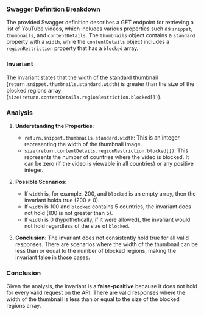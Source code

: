 ### Swagger Definition Breakdown
The provided Swagger definition describes a GET endpoint for retrieving a list of YouTube videos, which includes various properties such as `snippet`, `thumbnails`, and `contentDetails`. The `thumbnails` object contains a `standard` property with a `width`, while the `contentDetails` object includes a `regionRestriction` property that has a `blocked` array.

### Invariant
The invariant states that the width of the standard thumbnail (`return.snippet.thumbnails.standard.width`) is greater than the size of the blocked regions array (`size(return.contentDetails.regionRestriction.blocked[])`). 

### Analysis
1. **Understanding the Properties**:
   - `return.snippet.thumbnails.standard.width`: This is an integer representing the width of the thumbnail image.
   - `size(return.contentDetails.regionRestriction.blocked[])`: This represents the number of countries where the video is blocked. It can be zero (if the video is viewable in all countries) or any positive integer.

2. **Possible Scenarios**:
   - If `width` is, for example, 200, and `blocked` is an empty array, then the invariant holds true (200 > 0).
   - If `width` is 100 and `blocked` contains 5 countries, the invariant does not hold (100 is not greater than 5).
   - If `width` is 0 (hypothetically, if it were allowed), the invariant would not hold regardless of the size of `blocked`.

3. **Conclusion**: The invariant does not consistently hold true for all valid responses. There are scenarios where the width of the thumbnail can be less than or equal to the number of blocked regions, making the invariant false in those cases.

### Conclusion
Given the analysis, the invariant is a **false-positive** because it does not hold for every valid request on the API. There are valid responses where the width of the thumbnail is less than or equal to the size of the blocked regions array.
